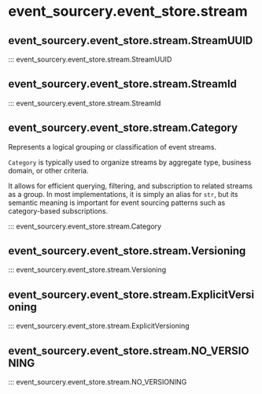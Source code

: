 # event_sourcery.event_store.stream

## event_sourcery.event_store.stream.StreamUUID
::: event_sourcery.event_store.stream.StreamUUID

## event_sourcery.event_store.stream.StreamId
::: event_sourcery.event_store.stream.StreamId

## event_sourcery.event_store.stream.Category
Represents a logical grouping or classification of event streams.

`Category` is typically used to organize streams by aggregate type, business domain, or other criteria.

It allows for efficient querying, filtering, and subscription to related streams as a group. In most implementations, it is simply an alias for `str`, but its semantic meaning is important for event sourcing patterns such as category-based subscriptions.

::: event_sourcery.event_store.stream.Category

## event_sourcery.event_store.stream.Versioning
::: event_sourcery.event_store.stream.Versioning

## event_sourcery.event_store.stream.ExplicitVersioning
::: event_sourcery.event_store.stream.ExplicitVersioning

## event_sourcery.event_store.stream.NO_VERSIONING
::: event_sourcery.event_store.stream.NO_VERSIONING
